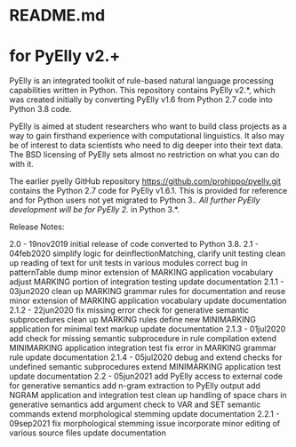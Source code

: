 # README.md

# for PyElly v2.+

PyElly is an integrated toolkit of rule-based natural language processing capabilities
written in Python. This repository contains PyElly v2.*, which was created initially
by converting PyElly v1.6 from Python 2.7 code into Python 3.8 code. 

PyElly is aimed at student researchers who want to build class projects as a way to
gain firsthand experience with computational linguistics. It also may be of interest
to data scientists who need to dig deeper into their text data. The BSD licensing of
PyElly sets almost no restriction on what you can do with it.

The earlier pyelly GitHub repository https://github.com/prohippo/pyelly.git contains
the Python 2.7 code for PyElly v1.6.1.  This is provided for reference and for Python
users not yet migrated to Python 3.*. All further PyElly development will be for
PyElly 2.* in Python 3.*.

Release Notes:

 2.0    -  19nov2019  initial release of code converted to Python 3.8.
 2.1    -  04feb2020  simplify logic for deinflectionMatching, clarify unit testing
                      clean up reading of text for unit tests in various modules
                      correct bug in patternTable dump 
                      minor extension of MARKING application vocabulary
                      adjust MARKING portion of integration testing
                      update documentation
 2.1.1  -  03jun2020  clean up MARKING grammar rules for documentation and reuse
                      minor extension of MARKING application vocabulary
                      update documentation
 2.1.2  -  22jun2020  fix missing error check for generative semantic subprocedures
                      clean up MARKING rules
                      define new MINIMARKING application for minimal text markup 
                      update documentation
 2.1.3  -  01jul2020  add check for missing semantic subprocedure in rule compilation
                      extend MINIMARKING application integration test
                      fix error in MARKING grammar rule
                      update documentation
 2.1.4  -  05jul2020  debug and extend checks for undefined semantic subprocedures
                      extend MINIMARKING application test
                      update documentation
 2.2    -  05jun2021  add PyElly access to external code for generative semantics
                      add n-gram extraction to PyElly output
                      add NGRAM application and integration test
                      clean up handling of space chars in generative semantics
                      add argument check to VAR and SET semantic commands
                      extend morphological stemming
                      update documentation
 2.2.1  -  09sep2021  fix  morphological stemming issue
                      incorporate minor editing of various source files
                      update documentation
